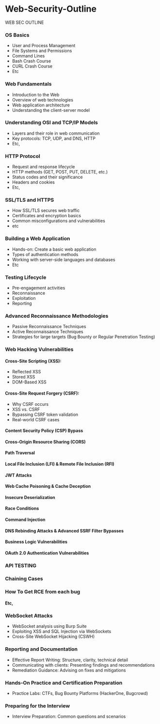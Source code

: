 # Web-Security-Outline
WEB SEC OUTLINE
### OS Basics
- User and Process Management
- File Systems and Permissions
- Command Lines
- Bash Crash Course
- CURL Crash Course
- Etc
### Web Fundamentals

- Introduction to the Web
- Overview of web technologies
- Web application architecture
- Understanding the client-server model

### Understanding OSI and TCP/IP Models

- Layers and their role in web communication
- Key protocols: TCP, UDP, and DNS, HTTP
- Etc,
### HTTP Protocol

- Request and response lifecycle
- HTTP methods (GET, POST, PUT, DELETE, etc.)
- Status codes and their significance
- Headers and cookies
- Etc,

### SSL/TLS and HTTPS

- How SSL/TLS secures web traffic
- Certificates and encryption basics
- Common misconfigurations and vulnerabilities
- etc


### Building a Web Application

- Hands-on: Create a basic web application
- Types of authentication methods
- Working with server-side languages and databases
- Etc

### Testing Lifecycle

- Pre-engagement activities
- Reconnaissance
- Exploitation
- Reporting

### Advanced Reconnaissance Methodologies

- Passive Reconnaissance Techniques
- Active Reconnaissance Techniques
- Strategies for large targets (Bug Bounty or Regular Penetration Testing)

### Web Hacking Vulnerabilities

#### Cross-Site Scripting (XSS):

- Reflected XSS
- Stored XSS
- DOM-Based XSS

#### Cross-Site Request Forgery (CSRF):

- Why CSRF occurs
- XSS vs. CSRF
- Bypassing CSRF token validation
- Real-world CSRF cases

#### Content Security Policy (CSP) Bypass

#### Cross-Origin Resource Sharing (CORS)

#### Path Traversal

#### Local File Inclusion (LFI) & Remote File Inclusion (RFI)

#### JWT Attacks

#### Web Cache Poisoning & Cache Deception

#### Insecure Deserialization

#### Race Conditions

#### Command Injection

#### DNS Rebinding Attacks & Advanced SSRF Filter Bypasses

#### Business Logic Vulnerabilities

#### OAuth 2.0 Authentication Vulnerabilities

### API TESTING 
### Chaining Cases 
### How To Get RCE from each bug  
#### Etc,

### WebSocket Attacks

- WebSocket analysis using Burp Suite
- Exploiting XSS and SQL Injection via WebSockets
- Cross-Site WebSocket Hijacking (CSWH)

### Reporting and Documentation

- Effective Report Writing: Structure, clarity, technical detail
- Communicating with clients: Presenting findings and recommendations
- Remediation Guidance: Advising on fixes and mitigations

### Hands-On Practice and Certification Preparation

- Practice Labs: CTFs, Bug Bounty Platforms (HackerOne, Bugcrowd)

### Preparing for the Interview

- Interview Preparation: Common questions and scenarios
  
